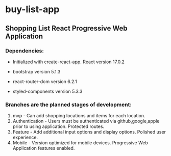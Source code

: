 # buy-list-app
## Shopping List React Progressive Web Application
### Dependencies:

* Initialized with create-react-app. React version 17.0.2

* bootstrap version 5.1.3

* react-router-dom version 6.2.1

* styled-components version 5.3.3

### Branches are the planned stages of development:

1. mvp - Can add shopping locations and items for each location.
2. Authentication - Users must be authenticated via github,google,apple prior to using application. Protected routes.
3. Feature - Add additional input options and display options. Polished user experience.
4. Mobile - Version optimized for mobile devices. Progressive Web Application features enabled.
